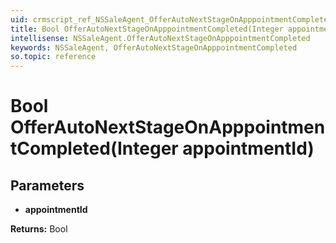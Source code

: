 ```yaml
---
uid: crmscript_ref_NSSaleAgent_OfferAutoNextStageOnApppointmentCompleted
title: Bool OfferAutoNextStageOnApppointmentCompleted(Integer appointmentId)
intellisense: NSSaleAgent.OfferAutoNextStageOnApppointmentCompleted
keywords: NSSaleAgent, OfferAutoNextStageOnApppointmentCompleted
so.topic: reference
---
```


# Bool OfferAutoNextStageOnApppointmentCompleted(Integer appointmentId)

## Parameters

* **appointmentId** 

**Returns:** Bool
